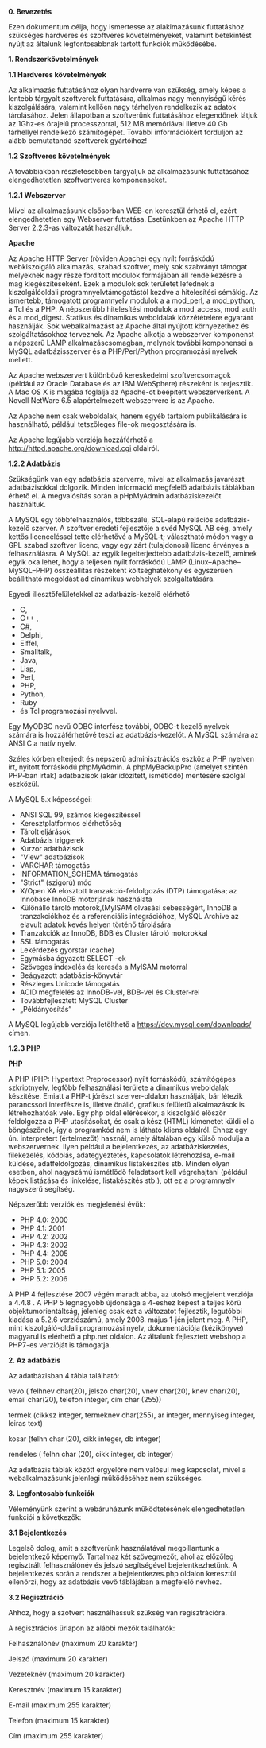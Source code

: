 **0. Bevezetés**

Ezen dokumentum célja, hogy ismertesse az alaklmazásunk futtatáshoz szükséges hardveres és 
szoftveres követelményeket, valamint betekintést nyújt az általunk legfontosabbnak tartott funkciók működésébe.

**1. Rendszerkövetelmények**

**1.1 Hardveres követelmények**

Az alkalmazás futtatásához olyan hardverre van szükség, amely képes a lentebb tárgyalt szoftverek futtatására, 
alkalmas nagy mennyiségű kérés kiszolgálására, valamint kellően nagy tárhelyen rendelkezik
 az adatok tárolásához. Jelen állapotban a szoftverünk futtatásához elegendőnek látjuk az 1Ghz-es
 órajelű processzorral, 512 MB memóriával illetve 40 Gb tárhellyel rendelkező számítógépet. 
További információkért forduljon az alább bemutatandó szoftverek gyártóihoz!

**1.2 Szoftveres követelmények**

A továbbiakban részletesebben tárgyaljuk az alkalmazásunk futtatásához elengedhetetlen szoftvertveres komponenseket.

**1.2.1 Webszerver**

Mivel az alkalmazásunk elsősorban WEB-en keresztül érhető el, ezért elengedhetetlen egy Webserver futtatása.
 Esetünkben az Apache HTTP Server 2.2.3-as változatát használjuk.

**Apache**

Az Apache HTTP Server (röviden Apache) egy nyílt forráskódú webkiszolgáló alkalmazás, szabad szoftver, mely sok szabványt támogat melyeknek nagy része 
fordított modulok formájában áll rendelkezésre a mag kiegészítéseként. Ezek a modulok sok területet lefednek a kiszolgálóoldali programnyelvtámogatástól 
kezdve a hitelesítési sémákig. Az ismertebb, támogatott programnyelv modulok a a mod_perl, a mod_python, a Tcl és a PHP. A népszerűbb hitelesítési modulok 
a mod_access, mod_auth és a mod_digest. Statikus és dinamikus weboldalak közzétételére egyaránt használják. Sok webalkalmazást az Apache által nyújtott 
környezethez és szolgáltatásokhoz terveznek. Az Apache alkotja a webszerver komponenst a népszerű LAMP alkalmazáscsomagban, melynek további komponensei 
a MySQL adatbázisszerver és a PHP/Perl/Python programozási nyelvek mellett.

Az Apache webszervert különböző kereskedelmi szoftvercsomagok (például az Oracle Database és az IBM WebSphere) részeként is terjesztik. 
A Mac OS X is magába foglalja az Apache-ot beépített webszerverként. A Novell NetWare 6.5 alapértelmezett webszervere is az Apache.

Az Apache nem csak weboldalak, hanem egyéb tartalom publikálására is használható, például tetszőleges file-ok megosztására is.

Az Apache legújabb verziója hozzáférhető a http://httpd.apache.org/download.cgi oldalról.

**1.2.2 Adatbázis**

Szükségünk van egy adatbázis szerverre, mivel az alkalmazás javarészt adatbázisokkal dolgozik. 
Minden információ megfelelő adatbázis táblákban érhető el. 
A megvalósítás során a pHpMyAdmin adatbáziskezelőt használtuk.

A MySQL egy többfelhasználós, többszálú, SQL-alapú relációs adatbázis-kezelő szerver.
A szoftver eredeti fejlesztője a svéd MySQL AB cég, 
amely kettős licenceléssel tette elérhetővé a MySQL-t; 
választható módon vagy a GPL szabad szoftver licenc, vagy egy zárt (tulajdonosi) 
licenc érvényes a felhasználásra.
A MySQL az egyik legelterjedtebb adatbázis-kezelő, aminek egyik oka lehet, 
hogy a teljesen nyílt forráskódú LAMP (Linux–Apache–MySQL–PHP) összeállítás részeként költséghatékony 
és egyszerűen beállítható megoldást ad dinamikus webhelyek szolgáltatására.

Egyedi illesztőfelületekkel az adatbázis-kezelő elérhető 
- C, 
- C++ , 
- C#, 
- Delphi, 
- Eiffel, 
- Smalltalk, 
- Java, 
- Lisp, 
- Perl, 
- PHP, 
- Python, 
- Ruby 
- és Tcl programozási nyelvvel. 

Egy MyODBC nevű ODBC interfész további, ODBC-t kezelő nyelvek számára is hozzáférhetővé teszi 
az adatbázis-kezelőt. A MySQL számára az ANSI C a natív nyelv.

Széles körben elterjedt és népszerű adminisztrációs eszköz a PHP nyelven írt, nyitott 
forráskódú phpMyAdmin. A phpMyBackupPro (amelyet szintén PHP-ban írtak) adatbázisok 
(akár időzített, ismétlődő) mentésére szolgál eszközül.

A MySQL 5.x képességei:

- ANSI SQL 99, számos kiegészítéssel
- Keresztplatformos elérhetőség
- Tárolt eljárások
- Adatbázis triggerek
- Kurzor adatbázisok
- "View" adatbázisok
- VARCHAR támogatás
- INFORMATION_SCHEMA támogatás
- "Strict" (szigorú) mód
- X/Open XA elosztott tranzakció-feldolgozás (DTP) támogatása; az Innobase InnoDB motorjának használata
- Különálló tároló motorok,(MyISAM olvasási sebességért, InnoDB a tranzakciókhoz és a referenciális 
integrációhoz, MySQL Archive az elavult adatok kevés helyen történő tárolására
- Tranzakciók az InnoDB, BDB és Cluster tároló motorokkal
- SSL támogatás
- Lekérdezés gyorstár (cache)
- Egymásba ágyazott SELECT -ek
- Szöveges indexelés és keresés a MyISAM motorral
- Beágyazott adatbázis-könyvtár
- Részleges Unicode támogatás
- ACID megfelelés az InnoDB-vel, BDB-vel és Cluster-rel
- Továbbfejlesztett MySQL Cluster
- „Példányosítás”

A MySQL legújabb verziója letölthető a https://dev.mysql.com/downloads/ címen.

**1.2.3 PHP**

__PHP__

A PHP (PHP: Hypertext Preprocessor) nyílt forráskódú, számítógépes szkriptnyelv, 
legfőbb felhasználási területe a dinamikus weboldalak készítése. Emiatt a PHP-t 
jórészt szerver-oldalon használják, bár létezik parancssori interfésze is, illetve önálló, 
grafikus felületű alkalmazások is létrehozhatóak vele. Egy php oldal elérésekor, 
a kiszolgáló először feldolgozza a PHP utasításokat, és csak a kész (HTML) kimenetet 
küldi el a böngészőnek, így a programkód nem is látható kliens oldalról. 
Ehhez egy ún. interpretert (értelmezőt) használ, amely általában egy külső modulja a webszervernek.
Ilyen például a bejelentkezés, az adatbáziskezelés, filekezelés, kódolás, adategyeztetés, 
kapcsolatok létrehozása, e-mail küldése, adatfeldolgozás, dinamikus listakészítés stb. Minden olyan 
esetben, ahol nagyszámú ismétlődő feladatsort kell végrehajtani (például képek listázása és linkelése, 
listakészítés stb.), ott ez a programnyelv nagyszerű segítség.

Népszerűbb verziók és megjelenési évük:
- PHP 4.0:          2000    
- PHP 4.1:          2001    
- PHP 4.2:          2002    
- PHP 4.3:          2002    
- PHP 4.4:          2005    
- PHP 5.0:          2004    
- PHP 5.1:          2005    
- PHP 5.2:          2006

A PHP 4 fejlesztése 2007 végén maradt abba, az utolsó megjelent verziója a 4.4.8 .
A PHP 5 legnagyobb újdonsága a 4-eshez képest a teljes körű objektumorientáltság, jelenleg csak ezt a 
változatot fejlesztik, legutóbbi kiadása a 5.2.6 verziószámú, amely 2008. május 1-jén jelent meg.
A PHP, mint kiszolgáló-oldali programozási nyelv, dokumentációja (kézikönyve) magyarul is elérhető a php.net oldalon.
Az általunk fejlesztett webshop a PHP7-es verzióját is támogatja.

**2. Az adatbázis**

Az adatbázisban 4 tábla található: 

vevo ( felhnev char(20), jelszo char(20), vnev char(20), knev char(20), email char(20),
telefon integer, cím char (255)) 

termek (cikksz integer, termeknev char(255), ar integer, mennyiseg integer, leiras text)

kosar (felhn char (20), cikk integer, db integer)

rendeles ( felhn char (20), cikk integer, db integer)

Az adatbázis táblák között ergyelőre nem valósul meg kapcsolat, mivel a webalkalmazásunk
jelenlegi működéséhez nem szükséges.

**3. Legfontosabb funkciók**

Véleményünk szerint a webáruházunk működtetésének elengedhetetlen funkciói a következők:

**3.1 Bejelentkezés**

Legelső dolog, amit a szoftverünk használatával megpillantunk a bejelentkező képernyő.
Tartalmaz két szövegmezőt, ahol az előzőleg regisztrált felhasználónév és jelszó segítségével
bejelentkezhetünk. A bejelentkezés során a rendszer a bejelentkezes.php oldalon keresztül
ellenőrzi, hogy az adatbázis vevő táblájában a megfelelő névhez.

**3.2 Regisztráció**

Ahhoz, hogy a szotvert használhassuk szükség van regisztrációra.

A regisztrációs űrlapon az alábbi mezők találhatók:

Felhasználónév (maximum 20 karakter) 

Jelszó (maximum 20 karakter)

Vezetéknév (maximum 20 karakter)

Keresztnév (maximum 15 karakter)

E-mail (maximum 255 karakter) 

Telefon (maximum 15 karakter)

Cím (maximum 255 karakter)